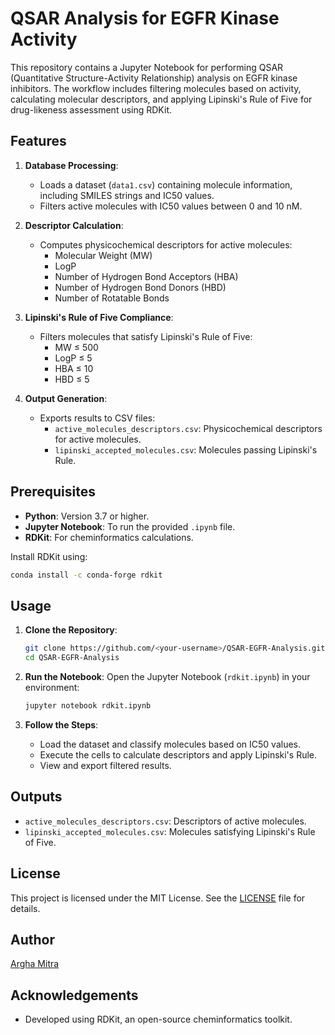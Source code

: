
# QSAR Analysis for EGFR Kinase Activity

This repository contains a Jupyter Notebook for performing QSAR (Quantitative Structure-Activity Relationship) analysis on EGFR kinase inhibitors. The workflow includes filtering molecules based on activity, calculating molecular descriptors, and applying Lipinski's Rule of Five for drug-likeness assessment using RDKit.

## Features

1. **Database Processing**:
   - Loads a dataset (`data1.csv`) containing molecule information, including SMILES strings and IC50 values.
   - Filters active molecules with IC50 values between 0 and 10 nM.

2. **Descriptor Calculation**:
   - Computes physicochemical descriptors for active molecules:
     - Molecular Weight (MW)
     - LogP
     - Number of Hydrogen Bond Acceptors (HBA)
     - Number of Hydrogen Bond Donors (HBD)
     - Number of Rotatable Bonds

3. **Lipinski's Rule of Five Compliance**:
   - Filters molecules that satisfy Lipinski's Rule of Five:
     - MW ≤ 500
     - LogP ≤ 5
     - HBA ≤ 10
     - HBD ≤ 5

4. **Output Generation**:
   - Exports results to CSV files:
     - `active_molecules_descriptors.csv`: Physicochemical descriptors for active molecules.
     - `lipinski_accepted_molecules.csv`: Molecules passing Lipinski's Rule.

## Prerequisites

- **Python**: Version 3.7 or higher.
- **Jupyter Notebook**: To run the provided `.ipynb` file.
- **RDKit**: For cheminformatics calculations.

Install RDKit using:
```bash
conda install -c conda-forge rdkit
```

## Usage

1. **Clone the Repository**:
   ```bash
   git clone https://github.com/<your-username>/QSAR-EGFR-Analysis.git
   cd QSAR-EGFR-Analysis
   ```

2. **Run the Notebook**:
   Open the Jupyter Notebook (`rdkit.ipynb`) in your environment:
   ```bash
   jupyter notebook rdkit.ipynb
   ```

3. **Follow the Steps**:
   - Load the dataset and classify molecules based on IC50 values.
   - Execute the cells to calculate descriptors and apply Lipinski's Rule.
   - View and export filtered results.

## Outputs

- `active_molecules_descriptors.csv`: Descriptors of active molecules.
- `lipinski_accepted_molecules.csv`: Molecules satisfying Lipinski's Rule of Five.

## License

This project is licensed under the MIT License. See the [LICENSE](LICENSE) file for details.

## Author

[Argha Mitra](https://github.com/argha1992)

## Acknowledgements

- Developed using RDKit, an open-source cheminformatics toolkit.
